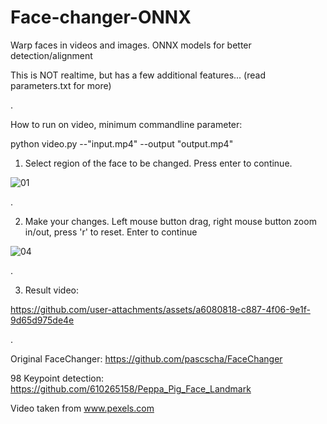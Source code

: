 # Face-changer-ONNX
Warp faces in videos and images. ONNX models for better detection/alignment

This is NOT realtime, but has a few additional features...  (read parameters.txt for more)

.

How to run on video, minimum commandline parameter:

python video.py --"input.mp4" --output "output.mp4"

1. Select region of the face to be changed. Press enter to continue.

![01](https://github.com/user-attachments/assets/03c3450c-6493-44e7-9dbd-fd90948a8405)

.

2. Make your changes.  Left mouse button drag, right mouse button zoom in/out, press 'r' to reset. Enter to continue

![04](https://github.com/user-attachments/assets/671fe5cf-e282-4582-bbf1-5e7bfd1d513a)

.

3. Result video:

https://github.com/user-attachments/assets/a6080818-c887-4f06-9e1f-9d65d975de4e

.

Original FaceChanger: https://github.com/pascscha/FaceChanger

98 Keypoint detection: https://github.com/610265158/Peppa_Pig_Face_Landmark

Video taken from www.pexels.com





